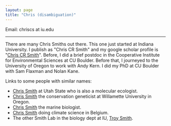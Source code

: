 ```yaml
---
layout: page
title: "Chris (disambiguation)"
---
```


Email: chriscs at iu.edu

---

There are many Chris Smiths out there.
This one just started at Indiana University.
I publish as "Chris CR Smith" and my google scholar profile is "[Chris CR Smith](https://scholar.google.com/citations?hl=en&user=ZHHGVn8AAAAJ)".
Before, I did a brief postdoc in	the Cooperative	Institute for Environmental Sciences at	CU Boulder.
Before that, I journeyed to the University of Oregon to work with Andy Kern.
I did my PhD at CU Boulder with Sam Flaxman and Nolan Kane.

Links to some people with similar names:
- [Chris Smith](https://artsci.usu.edu/biology/directory/smith-chris) at Utah State who is also a molecular ecologist.
- [Chris Smith](https://people.willamette.edu/~csmith/ChrisSmith.htm) the conservation geneticist at Willamette University in Oregon.
- [Chris Smith](https://www.hcmr.gr/en/portfolio/smith-christopher-j/) the marine biologist.
- [Chris Smith](https://cjsmith.be/) doing climate science in Belgium.
- The other Smith Lab in the biology dept at IU, [Troy Smith](https://biology.indiana.edu/about/faculty/smith-troy.html).

